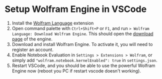 # Setup Wolfram Engine in VSCode

1. Install the [Wolfram Language](https://marketplace.visualstudio.com/items?itemName=WolframResearch.wolfram) extension
2. Open command palette with `Ctrl+Shift+P` or `F1`, and run `> Wolfram Language: Download Wolfram Engine`. This should open the [download page](https://www.wolfram.com/engine/) of the engine.
3. Download and install Wolfram Engine. To activate it, you will need to register an account.
4. Enable Notebook Evaluation in `Settings > Extensions > Wolfram`, or simply add `"wolfram.notebook.kernelEnabled": true` in `settings.json`.
5. Restart VSCode, and you should be able to use the powerful Wolfram Engine now (reboot you PC if restart vscode doesn't working).